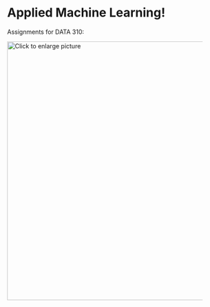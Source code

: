 # Applied Machine Learning!

Assignments for DATA 310:

<a href="https://drive.google.com/uc?export=view&id=1BdkPd5TPel2dvpmKRVGs9qYYfgkMvgha"><img src="https://drive.google.com/uc?export=view&id=1BdkPd5TPel2dvpmKRVGs9qYYfgkMvgha" style="width: 600; max-width: 90%; height: auto" title="Click to enlarge picture" />
